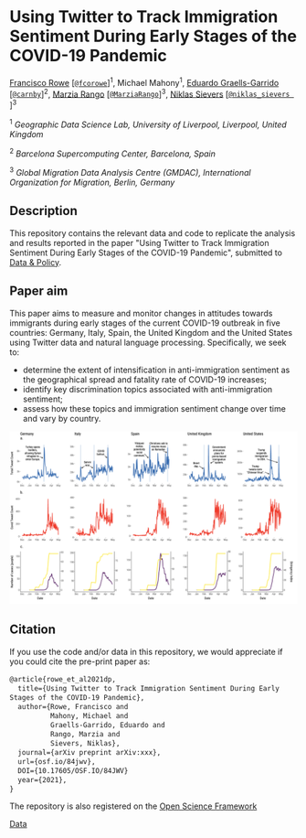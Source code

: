 # Using Twitter to Track Immigration Sentiment During Early Stages of the COVID-19 Pandemic

[Francisco Rowe](http://www.franciscorowe.com) [[`@fcorowe`](http://twitter.com/fcorowe)]<sup>1</sup>, Michael Mahony<sup>1</sup>, [Eduardo Graells-Garrido](http://datagramas.cl) [[`@carnby`](https://twitter.com/carnby)]<sup>2</sup>, [Marzia Rango](https://migrationdataportal.org/de/node/2945) [[`@MarziaRango`](https://twitter.com/MarziaRango)]<sup>3</sup>, [Niklas Sievers](https://migrationdataportal.org/author/niklas-sievers) [[`@niklas_sievers
`](https://twitter.com/niklas_sievers)]<sup>3</sup>

<sup>1</sup> *Geographic Data Science Lab, University of Liverpool, Liverpool, United Kingdom*

<sup>2</sup> *Barcelona Supercomputing Center, Barcelona, Spain*

<sup>3</sup> *Global Migration Data Analysis Centre (GMDAC), International Organization for Migration, Berlin, Germany*

## Description

This repository contains the relevant data and code to replicate the analysis and results reported in the paper "Using Twitter to Track Immigration Sentiment During Early Stages of the COVID-19 Pandemic", submitted to [Data & Policy](https://www.cambridge.org/core/journals/data-and-policy).

## Paper aim

This paper aims to measure and monitor changes in attitudes towards immigrants during early stages of the current COVID-19 outbreak in five countries: Germany, Italy, Spain, the United Kingdom and the United States using Twitter data and natural language processing. Specifically, we seek to:
* determine the extent of intensification in anti-immigration sentiment as the geographical spread and fatality rate of COVID-19 increases;
* identify key discrimination topics associated with anti-immigration sentiment;
* assess how these topics and immigration sentiment change over time and vary by country.

![UK](./outputs/covid&tweet_counts.png)

## Citation

If you use the code and/or data in this repository, we would appreciate if you could cite the pre-print paper as:

```
@article{rowe_et_al2021dp,
  title={Using Twitter to Track Immigration Sentiment During Early Stages of the COVID-19 Pandemic},
  author={Rowe, Francisco and 
          Mahony, Michael and 
          Graells-Garrido, Eduardo and
          Rango, Marzia and
          Sievers, Niklas},
  journal={arXiv preprint arXiv:xxx},
  url={osf.io/84jwv},
  DOI={10.17605/OSF.IO/84JWV}
  year={2021},
}
```

The repository is also registered on the [Open Science Framework](https://doi.org/10.17605/OSF.IO/84JWV)

[Data](.\data)

